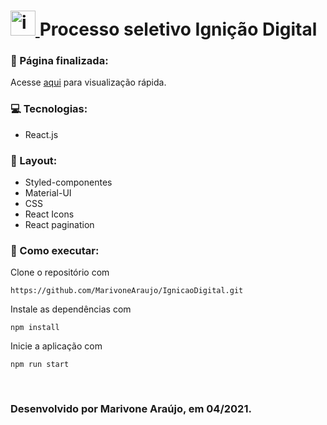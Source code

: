 #  <a href="https://www.ignicaodigital.com.br/" target="_blank"> <img src="https://media-exp1.licdn.com/dms/image/C4E0BAQEreg0ZV1juRw/company-logo_200_200/0/1548156414071?e=2159024400&v=beta&t=kbO6T8o2miAMhr5dtqrGOEm8AtDs4CjIKbpIC-g9LQs" alt="ignicaoDigital" width="40" height="40"/> </a> Processo seletivo Ignição Digital 

### 📃 Página finalizada:
Acesse [ aqui](https://marivone-araujo-id.surge.sh/) para visualização rápida.

### 💻 Tecnologias:
- React.js

### 🎨 Layout:
- Styled-componentes
- Material-UI
- CSS
- React Icons
- React pagination


### 🔨 Como executar:
Clone o repositório com
```
https://github.com/MarivoneAraujo/IgnicaoDigital.git
```
Instale as dependências com
```
npm install
```
Inicie a aplicação com
```
npm run start
```
<br/>

### Desenvolvido por Marivone Araújo, em 04/2021.

